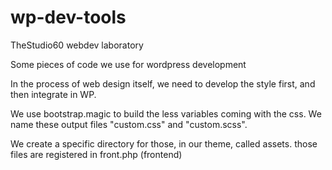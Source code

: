 # wp-dev-tools
TheStudio60 webdev laboratory

Some pieces of code we use for wordpress development

In the process of web design itself, we need to develop the style first, and then integrate in WP.

We use bootstrap.magic to build the less variables coming with the css.
We name these output files "custom.css" and "custom.scss". 

We create a specific directory for those, in our theme, called assets.
those files are registered in front.php (frontend)


